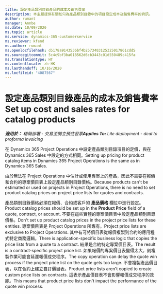 ```yaml
---
title: 設定產品類別目錄產品的成本及銷售費率
description: 本主題提供有關如何為產品類別目錄中的項目設定成本及銷售費率的資訊。
author: rumant
manager: Annbe
ms.date: 10/09/2020
ms.topic: article
ms.service: dynamics-365-customerservice
ms.reviewer: kfend
ms.author: rumant
ms.openlocfilehash: d5178a9143536bf4b2573403125325017861cdd5
ms.sourcegitcommit: 5c4c9bf3ba018562d6cb3443c01d550489c415fa
ms.translationtype: HT
ms.contentlocale: zh-HK
ms.lasthandoff: 10/16/2020
ms.locfileid: "4087567"
---
```

# <a name="set-up-cost-and-sales-rates-for-catalog-products"></a><span data-ttu-id="7a1ee-103">設定產品類別目錄產品的成本及銷售費率</span><span class="sxs-lookup"><span data-stu-id="7a1ee-103">Set up cost and sales rates for catalog products</span></span>

<span data-ttu-id="7a1ee-104">_**適用於：** 精簡部署 - 交易至開立預估發票_</span><span class="sxs-lookup"><span data-stu-id="7a1ee-104">_**Applies To:** Lite deployment - deal to proforma invoicing_</span></span>


<span data-ttu-id="7a1ee-105">在 Dynamics 365 Project Operations 中設定產品類別目錄項目的定價，與在 Dynamics 365 Sales 中設定的方式相同。</span><span class="sxs-lookup"><span data-stu-id="7a1ee-105">Setting up pricing for product catalog items in Dynamics 365 Project Operations is the same as in Dynamics 365 Sales.</span></span>

<span data-ttu-id="7a1ee-106">由於無法在 Project Operations 中估計或使用專案上的產品，因此不需要在報價和合約的專案價目表上設定產品類別目錄價格。</span><span class="sxs-lookup"><span data-stu-id="7a1ee-106">Because products can't be estimated or used on projects in Project Operations, there is no need to set product catalog prices on project price lists for quotes and contracts.</span></span>

<span data-ttu-id="7a1ee-107">產品類別目錄價格必須在報價、合約或客戶的 **產品價格** 欄位中進行設定。</span><span class="sxs-lookup"><span data-stu-id="7a1ee-107">Product catalog prices should be set up in the **Product Price** field of a quote, contract, or account.</span></span> <span data-ttu-id="7a1ee-108">不要在這些實體的專案價目表中設定產品類別目錄價格。</span><span class="sxs-lookup"><span data-stu-id="7a1ee-108">Don't set up product catalog prices in the project price lists for these entities.</span></span> <span data-ttu-id="7a1ee-109">專案價目表是 Project Operations 所專有。</span><span class="sxs-lookup"><span data-stu-id="7a1ee-109">Project price lists are exclusive to Project Operations.</span></span> <span data-ttu-id="7a1ee-110">其中有可將價目表從報價複製到合約的應用程式特定商務邏輯。</span><span class="sxs-lookup"><span data-stu-id="7a1ee-110">There is application-specific business logic that copies the price lists from a quote to a contract.</span></span> <span data-ttu-id="7a1ee-111">結果是合約特定專案價目表。</span><span class="sxs-lookup"><span data-stu-id="7a1ee-111">The result is a contract-specific project price list.</span></span> <span data-ttu-id="7a1ee-112">如果報價的專案價目表變得太大，則複製作業可能會延遲報價成交程序。</span><span class="sxs-lookup"><span data-stu-id="7a1ee-112">The copy operation can delay the quote win process if the project price list on the quote gets too large.</span></span> <span data-ttu-id="7a1ee-113">不會複製產品價目表，以在合約上建立自訂價目表。</span><span class="sxs-lookup"><span data-stu-id="7a1ee-113">Product price lists aren't copied to create custom price lists on contracts.</span></span> <span data-ttu-id="7a1ee-114">這表示產品價目表不會影響報價成交程序的效能。</span><span class="sxs-lookup"><span data-stu-id="7a1ee-114">This means that product price lists don't impact the performance of the quote win process.</span></span>
